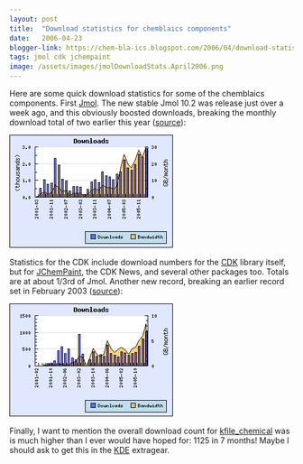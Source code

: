 ```yaml
---
layout: post
title:  "Download statistics for chemblaics components"
date:   2006-04-23
blogger-link: https://chem-bla-ics.blogspot.com/2006/04/download-statistics-for-chemblaics.html
tags: jmol cdk jchempaint
image: /assets/images/jmolDownloadStats.April2006.png
---
```


Here are some quick download statistics for some of the chemblaics components. First
[Jmol](http://www.jmol.org/). The new stable Jmol 10.2 was release just over a week ago, and this obviously boosted downloads,
breaking the monthly download total of two earlier this year ([source](http://sourceforge.net/project/stats/?group_id=23629&ugn=jmol&type=&mode=alltime)):

![](/assets/images/jmolDownloadStats.April2006.png)

Statistics for the CDK include download numbers for the [CDK](http://cdk.sf.net/) library itself, but for [JChemPaint](http://jchempaint.sf.net/),
the CDK News, and several other packages too. Totals are at about 1/3rd of Jmol. Another new record, breaking an earlier record set in February 2003
([source](http://sourceforge.net/project/stats/?group_id=20024&ugn=cdk&type=&mode=alltime)):

![](/assets/images/cdkDownloadStats.April2006.png)

Finally, I want to mention the overall download count for [kfile_chemical](http://www.kde-apps.org/content/show.php?content=28995)
was is much higher than I ever would have hoped for: 1125 in 7 months! Maybe I should ask to get this in the
[KDE](http://www.kde.org/) extragear.
